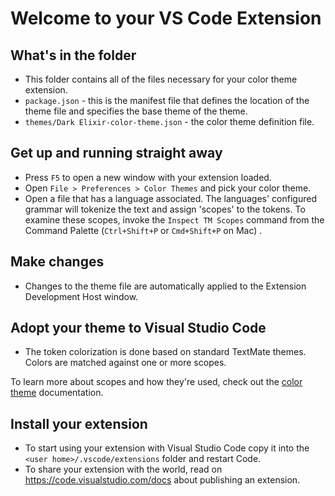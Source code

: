 # Welcome to your VS Code Extension

## What's in the folder

* This folder contains all of the files necessary for your color theme extension.
* `package.json` - this is the manifest file that defines the location of the theme file and specifies the base theme of the theme.
* `themes/Dark Elixir-color-theme.json` - the color theme definition file.

## Get up and running straight away

* Press `F5` to open a new window with your extension loaded.
* Open `File > Preferences > Color Themes` and pick your color theme.
* Open a file that has a language associated. The languages' configured grammar will tokenize the text and assign 'scopes' to the tokens. To examine these scopes, invoke the `Inspect TM Scopes` command from the Command Palette (`Ctrl+Shift+P` or `Cmd+Shift+P` on Mac) .

## Make changes

* Changes to the theme file are automatically applied to the Extension Development Host window.

## Adopt your theme to Visual Studio Code

* The token colorization is done based on standard TextMate themes. Colors are matched against one or more scopes.

To learn more about scopes and how they're used, check out the [color theme](https://code.visualstudio.com/api/extension-guides/color-theme) documentation.

## Install your extension

* To start using your extension with Visual Studio Code copy it into the `<user home>/.vscode/extensions` folder and restart Code.
* To share your extension with the world, read on https://code.visualstudio.com/docs about publishing an extension.
